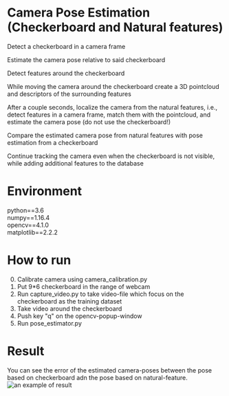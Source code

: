 # Camera Pose Estimation (Checkerboard and Natural features)
Detect a checkerboard in a camera frame

Estimate the camera pose relative to said checkerboard

Detect features around the checkerboard

While moving the camera around the checkerboard create a 3D pointcloud and descriptors of the surrounding features

After a couple seconds, localize the camera from the natural features, i.e., detect features in a camera frame, match them with the pointcloud, and estimate the camera pose (do not use the checkerboard!)

Compare the estimated camera pose from natural features with pose estimation from a checkerboard

Continue tracking the camera even when the checkerboard is not visible, while adding additional features to the database

# Environment 
python==3.6  
numpy==1.16.4  
opencv==4.1.0  
matplotlib==2.2.2  

# How to run
0. Calibrate camera using camera_calibration.py
1. Put 9*6 checkerboard in the range of webcam
2. Run capture_video.py to take video-file which focus on the checkerboard as the training dataset
3. Take video around the checkerboard
4. Push key "q" on the opencv-popup-window
5. Run pose_estimator.py

# Result
You can see the error of the estimated camera-poses between the pose based on checkerboard adn the pose based on natural-feature.
![an example of result](https://github.com/liupeiming600/Task1-LabRetreat/blob/master/task1/result.PNG "result")
